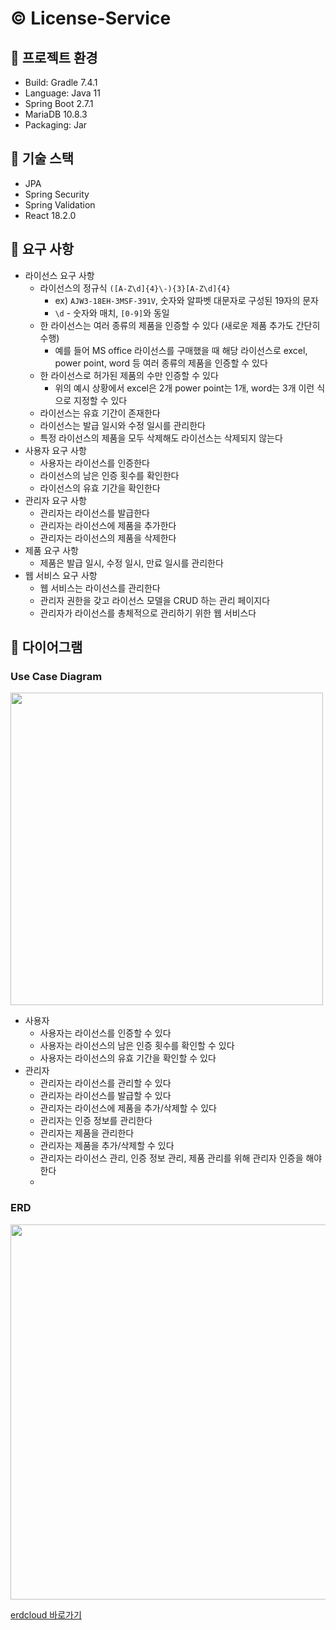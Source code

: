# ©️ License-Service

## 📌 프로젝트 환경

- Build: Gradle 7.4.1
- Language: Java 11
- Spring Boot 2.7.1
- MariaDB 10.8.3
- Packaging: Jar

## 📌 기술 스택

- JPA
- Spring Security
- Spring Validation
- React 18.2.0

## 📌 요구 사항

- 라이선스 요구 사항
    - 라이선스의 정규식 `([A-Z\d]{4}\-){3}[A-Z\d]{4}`
        - ex) `AJW3-18EH-3MSF-391V`, 숫자와 알파벳 대문자로 구성된 19자의 문자
        - `\d` - 숫자와 매치, `[0-9]`와 동일
    - 한 라이선스는 여러 종류의 제품을 인증할 수 있다 (새로운 제품 추가도 간단히 수행)
        - 예를 들어 MS office 라이선스를 구매했을 때 해당 라이선스로 excel, power point, word 등 여러 종류의 제품을 인증할 수 있다
    - 한 라이선스로 허가된 제품의 수만 인증할 수 있다
        - 위의 예시 상황에서 excel은 2개 power point는 1개, word는 3개 이런 식으로 지정할 수 있다
    - 라이선스는 유효 기간이 존재한다
    - 라이선스는 발급 일시와 수정 일시를 관리한다
    - 특정 라이선스의 제품을 모두 삭제해도 라이선스는 삭제되지 않는다
- 사용자 요구 사항
    - 사용자는 라이선스를 인증한다
    - 라이선스의 남은 인증 횟수를 확인한다
    - 라이선스의 유효 기간을 확인한다
- 관리자 요구 사항
    - 관리자는 라이선스를 발급한다
    - 관리자는 라이선스에 제품을 추가한다
    - 관리자는 라이선스의 제품을 삭제한다
- 제품 요구 사항
    - 제품은 발급 일시, 수정 일시, 만료 일시를 관리한다
- 웹 서비스 요구 사항
    - 웹 서비스는 라이선스를 관리한다
    - 관리자 권한을 갖고 라이선스 모델을 CRUD 하는 관리 페이지다
    - 관리자가 라이선스를 총체적으로 관리하기 위한 웹 서비스다

## 📌 다이어그램

### Use Case Diagram
    
<img src="https://user-images.githubusercontent.com/54898819/179160850-b43e6663-63b2-499b-9171-00664c2e822e.jpg"  height="500"/>

- 사용자
    - 사용자는 라이선스를 인증할 수 있다
    - 사용자는 라이선스의 남은 인증 횟수를 확인할 수 있다
    - 사용자는 라이선스의 유효 기간을 확인할 수 있다
- 관리자
    - 관리자는 라이선스를 관리할 수 있다
    - 관리자는 라이선스를 발급할 수 있다
    - 관리자는 라이선스에 제품을 추가/삭제할 수 있다
    - 관리자는 인증 정보를 관리한다
    - 관리자는 제품을 관리한다
    - 관리자는 제품을 추가/삭제할 수 있다
    - 관리자는 라이선스 관리, 인증 정보 관리, 제품 관리를 위해 관리자 인증을 해야 한다
    - 
### ERD
    
<img src="https://user-images.githubusercontent.com/54898819/179160657-6b61434a-e3c9-46a2-8b39-3ed059f6c67f.jpg"  width="600"/>

[erdcloud 바로가기](https://www.erdcloud.com/d/toKwdCHwxgjKB4B7p)
